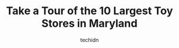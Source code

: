 ---
layout: ampstory
image: https://i0.wp.com/paketmu.com/wp-content/uploads/2023/06/doc-taylors-toy-emporium-0-in-maryland-1686367750.jpeg?resize=640,853
author: techidn
featured: false
description: Explore the diverse Toy Store scene in Maryland, home to an incredible selection of 10 establishments catering to every taste. Whether youre in search of iconic favorites or undiscovered tr
title: Take a Tour of the 10 Largest Toy Stores in Maryland
cover:
   title: Take a Tour of the 10 Largest Toy Stores in Maryland
   subtitle: RICKPATE
   background: https://paketmu.com/wp-content/uploads/2023/06/doc-taylors-toy-emporium-0-in-maryland-1686367750.jpeg

pages: 
 - layout: thirds
   top: <h1>#1 Shananigans Toy Shop</h1>
   bottom: "<p>Visited this store a few weeks ago. What a great find in a lovely neighborhood. For its small size, they have a huge selection of toys in a wide array of categories. Its</p>"
   background: https://paketmu.com/wp-content/uploads/2023/06/doc-taylors-toy-emporium-1-in-maryland-1686367752.jpeg
   backgroundblur: true
 - layout: thirds
   top: <h1>#2 Dancing Bear Toys and Games</h1>
   bottom: "<p>I give this place 10 stars if I was allowed!  Just go. Stop by. Make a point to pop in. The staff is incredibly warm and amazing!  My kids begged to stay. Reasonable pric</p>"
   background: https://paketmu.com/wp-content/uploads/2023/06/doc-taylors-toy-emporium-2-in-maryland-1686367753.jpeg
   cta:
      link: https://paketmu.com/take-a-tour-of-the-10-largest-toy-stores-in-maryland/
      text: Take a Tour of the 10 Largest Toy Stores in Maryland
 - layout: thirds
   top: <h1>#3 Lost In Time Toy Store</h1>
   bottom: "<p>Love places like this. So nice to be able to go through the toys that were popular as I was growing up. I think the selection here is great although a little disorganized</p>"
   background: https://paketmu.com/wp-content/uploads/2023/06/doc-taylors-toy-emporium-3-in-maryland-1686367753.jpeg
   cta:
      link: https://paketmu.com/take-a-tour-of-the-10-largest-toy-stores-in-maryland/
      text: Take a Tour of the 10 Largest Toy Stores in Maryland
 - layout: thirds
   top: <h1>#4 2nd Chance Toyz</h1>
   bottom: "<p>6 Ritchie Hwy, Pasadena, MD 21122, United States</p>"
   background: https://images.unsplash.com/photo-1599422314077-f4dfdaa4cd09?ixlib=rb-4.0.3&ixid=MnwxMjA3fDB8MHxwaG90by1wYWdlfHx8fGVufDB8fHx8&auto=format&fit=crop&w=640&h=853&q=80
   cta:
      link: https://paketmu.com/take-a-tour-of-the-10-largest-toy-stores-in-maryland/
      text: Take a Tour of the 10 Largest Toy Stores in Maryland
 - layout: thirds
   top: <h1>#5 World of Toys</h1>
   bottom: "<p>115 N Main St, Berlin, MD 21811, United States</p>"
   background: https://images.unsplash.com/photo-1549241520-425e3dfc01cb?ixlib=rb-4.0.3&ixid=MnwxMjA3fDB8MHxwaG90by1wYWdlfHx8fGVufDB8fHx8&auto=format&fit=crop&w=640&h=853&q=80
   cta:
      link: https://paketmu.com/take-a-tour-of-the-10-largest-toy-stores-in-maryland/
      text: Take a Tour of the 10 Largest Toy Stores in Maryland
 - layout: thirds
   top: <h1>#6 Ros Toys</h1>
   bottom: "<p>11110 Pulaski Hwy, White Marsh, MD 21162, United States</p>"
   background: https://images.unsplash.com/photo-1614648718611-0635f29016cb?ixlib=rb-4.0.3&ixid=MnwxMjA3fDB8MHxwaG90by1wYWdlfHx8fGVufDB8fHx8&auto=format&fit=crop&w=640&h=853&q=80
   cta:
      link: https://paketmu.com/take-a-tour-of-the-10-largest-toy-stores-in-maryland/
      text: Take a Tour of the 10 Largest Toy Stores in Maryland
 - layout: thirds
   top: <h1>#7 Franklins Toys</h1>
   bottom: "<p>558A Ritchie Hwy, Severna Park, MD 21146, United States</p>"
   background: https://plus.unsplash.com/premium_photo-1664640458616-3c74f8cb4589?ixlib=rb-4.0.3&ixid=MnwxMjA3fDB8MHxwaG90by1wYWdlfHx8fGVufDB8fHx8&auto=format&fit=crop&w=640&h=853&q=80
   cta:
      link: https://paketmu.com/take-a-tour-of-the-10-largest-toy-stores-in-maryland/
      text: Take a Tour of the 10 Largest Toy Stores in Maryland
 - layout: thirds
   middle: Continue reading...
   background: https://images.unsplash.com/photo-1546497974-b213c9efb599?ixlib=rb-4.0.3&ixid=MnwxMjA3fDB8MHxwaG90by1wYWdlfHx8fGVufDB8fHx8&auto=format&fit=crop&w=640&h=853&q=80
   cta:
      link: https://paketmu.com/take-a-tour-of-the-10-largest-toy-stores-in-maryland/
      text: Take a Tour of the 10 Largest Toy Stores in Maryland
      
---